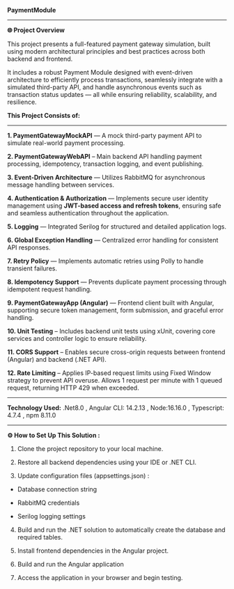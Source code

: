 **PaymentModule**
****
**🌐 Project Overview**

This project presents a full-featured payment gateway simulation, built using modern architectural principles and best practices across both backend and frontend.

It includes a robust Payment Module designed with event-driven architecture to efficiently process transactions, seamlessly integrate with a simulated third-party API, and handle asynchronous events such as transaction status updates — all while ensuring reliability, scalability, and resilience.

**This Project Consists of:**
** **
**1. PaymentGatewayMockAPI** — A mock third-party payment API to simulate real-world payment processing.

**2. PaymentGatewayWebAPI** – Main backend API handling payment processing, idempotency, transaction logging, and event publishing.

**3. Event-Driven Architecture** — Utilizes RabbitMQ for asynchronous message handling between services.

**4. Authentication & Authorization** — Implements secure user identity management using **JWT-based access and refresh tokens**, ensuring safe and seamless authentication throughout the application.

**5. Logging** — Integrated Serilog for structured and detailed application logs.

**6. Global Exception Handling** — Centralized error handling for consistent API responses.

**7. Retry Policy** — Implements automatic retries using Polly to handle transient failures.

**8. Idempotency Support** — Prevents duplicate payment processing through idempotent request handling.

**9. PaymentGatewayApp (Angular)** — Frontend client built with Angular, supporting secure token management, form submission, and graceful error handling.

**10. Unit Testing** – Includes backend unit tests using xUnit, covering core services and controller logic to ensure reliability.

**11. CORS Support** – Enables secure cross-origin requests between frontend (Angular) and backend (.NET API).

**12. Rate Limiting** – Applies IP-based request limits using Fixed Window strategy to prevent API overuse. Allows 1 request per minute with 1 queued request, returning HTTP 429 when exceeded.

****
**Technology Used:**
.Net8.0
, Angular CLI: 14.2.13
, Node:16.16.0
, Typescript: 4.7.4
, npm 8.11.0 

****
**⚙️ How to Set Up This Solution :**

1. Clone the project repository to your local machine.

2. Restore all backend dependencies using your IDE or .NET CLI.

3. Update configuration files (appsettings.json) :

 - Database connection string

 - RabbitMQ credentials

 - Serilog logging settings

4. Build and run the .NET solution to automatically create the database and required tables.

5. Install frontend dependencies in the Angular project.

6. Build and run the Angular application 

7. Access the application in your browser and begin testing.
